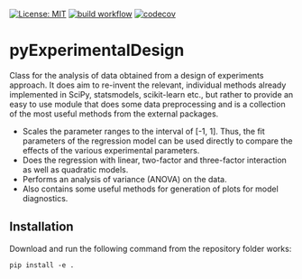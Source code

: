 [![License: MIT](https://img.shields.io/badge/License-MIT-blue.svg)](https://opensource.org/licenses/MIT)
[![build workflow](https://github.com/AlexanderSouthan/pyExperimentalDesign/actions/workflows/main.yml/badge.svg)](https://github.com/AlexanderSouthan/pyExperimentalDesign/actions/workflows/main.yml)
[![codecov](https://codecov.io/gh/AlexanderSouthan/pyExperimentalDesign/branch/master/graph/badge.svg?token=E17XE4FR6H)](https://codecov.io/gh/AlexanderSouthan/pyExperimentalDesign)

# pyExperimentalDesign

Class for the analysis of data obtained from a design of experiments approach. It does aim to re-invent the relevant, individual methods already implemented in SciPy, statsmodels, scikit-learn etc., but rather to provide an easy to use module that does some data preprocessing and is a collection of the most useful methods from the external packages. 

* Scales the parameter ranges to the interval of [-1, 1]. Thus, the fit parameters of the regression model can be used directly to compare the effects of the various experimental parameters. 
* Does the regression with linear, two-factor and three-factor interaction as well as quadratic models.
* Performs an analysis of variance (ANOVA) on the data.
* Also contains some useful methods for generation of plots for model diagnostics.

## Installation
Download and run the following command from the repository folder works:
```
pip install -e .
```
